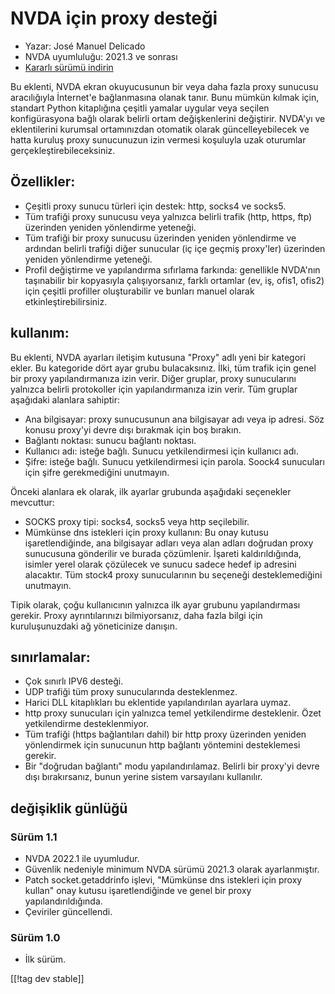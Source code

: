 # NVDA için proxy desteği

* Yazar: José Manuel Delicado
* NVDA uyumluluğu: 2021.3 ve sonrası
* [Kararlı sürümü indirin][1]

Bu eklenti, NVDA ekran okuyucusunun bir veya daha fazla proxy sunucusu aracılığıyla İnternet'e bağlanmasına olanak tanır. Bunu mümkün kılmak için, standart Python kitaplığına çeşitli yamalar uygular veya seçilen konfigürasyona bağlı olarak belirli ortam değişkenlerini değiştirir. NVDA'yı ve eklentilerini kurumsal ortamınızdan otomatik olarak güncelleyebilecek ve hatta kuruluş proxy sunucunuzun izin vermesi koşuluyla uzak oturumlar gerçekleştirebileceksiniz.  

## Özellikler:

* Çeşitli proxy sunucu türleri için destek: http, socks4 ve socks5.
* Tüm trafiği proxy sunucusu veya yalnızca belirli trafik (http, https, ftp) üzerinden yeniden yönlendirme yeteneği.
* Tüm trafiği bir proxy sunucusu üzerinden yeniden yönlendirme ve ardından belirli trafiği diğer sunucular (iç içe geçmiş proxy'ler) üzerinden yeniden yönlendirme yeteneği.
* Profil değiştirme ve yapılandırma sıfırlama farkında: genellikle NVDA'nın taşınabilir bir kopyasıyla çalışıyorsanız, farklı ortamlar (ev, iş, ofis1, ofis2) için çeşitli profiller oluşturabilir ve bunları manuel olarak etkinleştirebilirsiniz.

## kullanım:

Bu eklenti, NVDA ayarları iletişim kutusuna "Proxy" adlı yeni bir kategori ekler. Bu kategoride dört ayar grubu bulacaksınız. İlki, tüm trafik için genel bir proxy yapılandırmanıza izin verir. Diğer gruplar, proxy sunucularını yalnızca belirli protokoller için yapılandırmanıza izin verir. Tüm gruplar aşağıdaki alanlara sahiptir:

* Ana bilgisayar: proxy sunucusunun ana bilgisayar adı veya ip adresi. Söz konusu proxy'yi devre dışı bırakmak için boş bırakın.
* Bağlantı noktası: sunucu bağlantı noktası.
* Kullanıcı adı: isteğe bağlı. Sunucu yetkilendirmesi için kullanıcı adı.
* Şifre: isteğe bağlı. Sunucu yetkilendirmesi için parola. Soock4 sunucuları için şifre gerekmediğini unutmayın.

Önceki alanlara ek olarak, ilk ayarlar grubunda aşağıdaki seçenekler mevcuttur:

* SOCKS proxy tipi: socks4, socks5 veya http seçilebilir.
* Mümkünse dns istekleri için proxy kullanın: Bu onay kutusu işaretlendiğinde, ana bilgisayar adları veya alan adları doğrudan proxy sunucusuna gönderilir ve burada çözümlenir. İşareti kaldırıldığında, isimler yerel olarak çözülecek ve sunucu sadece hedef ip adresini alacaktır. Tüm stock4 proxy sunucularının bu seçeneği desteklemediğini unutmayın.

Tipik olarak, çoğu kullanıcının yalnızca ilk ayar grubunu yapılandırması gerekir. Proxy ayrıntılarınızı bilmiyorsanız, daha fazla bilgi için kuruluşunuzdaki ağ yöneticinize danışın.

## sınırlamalar:

* Çok sınırlı IPV6 desteği.
* UDP trafiği tüm proxy sunucularında desteklenmez.
* Harici DLL kitaplıkları bu eklentide yapılandırılan ayarlara uymaz.
* http proxy sunucuları için yalnızca temel yetkilendirme desteklenir. Özet yetkilendirme desteklenmiyor.
* Tüm trafiği (https bağlantıları dahil) bir http proxy üzerinden yeniden yönlendirmek için sunucunun http bağlantı yöntemini desteklemesi gerekir.
* Bir "doğrudan bağlantı" modu yapılandırılamaz. Belirli bir proxy'yi devre dışı bırakırsanız, bunun yerine sistem varsayılanı kullanılır.

## değişiklik günlüğü

### Sürüm 1.1

* NVDA 2022.1 ile uyumludur.
* Güvenlik nedeniyle minimum NVDA sürümü 2021.3 olarak ayarlanmıştır.
* Patch socket.getaddrinfo işlevi, "Mümkünse dns istekleri için proxy kullan" onay kutusu işaretlendiğinde ve genel bir proxy yapılandırıldığında.
* Çeviriler güncellendi.

### Sürüm 1.0

* İlk sürüm.

[[!tag dev stable]]

[1]: https://addons.nvda-project.org/files/get.php?file=nvdaproxy
